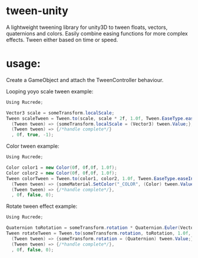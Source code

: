 # tween-unity
A lightweight tweening library for unity3D to tween floats, vectors, quaternions and colors. Easily combine easing functions for more complex effects. Tween either based on time or speed.

# usage:
Create a GameObject and attach the TweenController behaviour. 

Looping yoyo scale tween example:
```C#
Using Rucrede;

Vector3 scale = someTransform.localScale;
Tween scaleTween = Tween.to(scale, scale * 2f, 1.0f, Tween.EaseType.easeInCubicOutSine, 
  (Tween tween) => {someTransform.localScale = (Vector3) tween.Value;},
  (Tween tween) => {/*handle complete*/}
  , 0f, true, -1);
```

Color tween example:
```C#
Using Rucrede;

Color color1 = new Color(0f, 0f,0f, 1.0f);
Color color2 = new Color(0f, 0f,0f, 1.0f);
Tween colorTween = Tween.to(color1, color2, 1.0f, Tween.EaseType.easeInBack, 
  (Tween tween) => {someMaterial.SetColor("_COLOR", (Color) tween.Value);},
  (Tween tween) => {/*handle complete*/},
  , 0f, false, 0);
```

Rotate tween effect example:
```C#
Using Rucrede;

Quaternion toRotation = someTransform.rotation * Quaternion.Euler(Vector3.up * 90f);
Tween rotateTween = Tween.to(someTransform.rotation, toRotation, 1.0f, Tween.EaseType.easeInBounce, 
  (Tween tween) => {someTransform.rotation = (Quaternion) tween.Value;},
  (Tween tween) => {/*handle complete*/},
  , 0f, false, 0);
```

